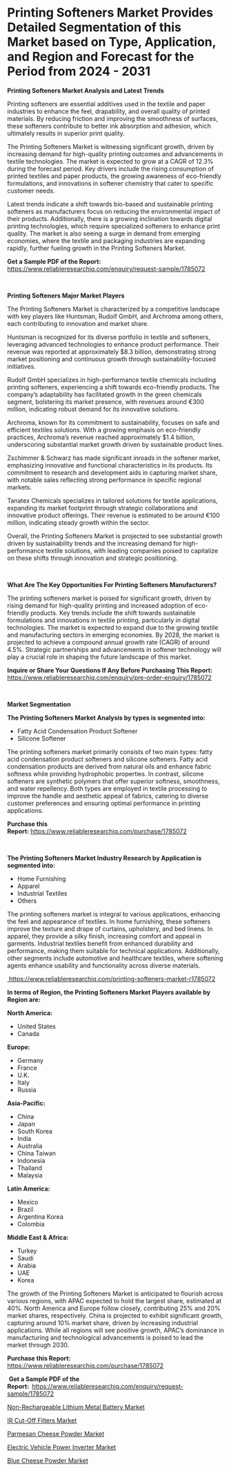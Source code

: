 <p><h1>Printing Softeners Market Provides Detailed Segmentation of this Market based on Type, Application, and Region and Forecast for the Period from 2024 - 2031</h1></p><p><strong>Printing Softeners Market Analysis and Latest Trends</strong></p>
<p><p>Printing softeners are essential additives used in the textile and paper industries to enhance the feel, drapability, and overall quality of printed materials. By reducing friction and improving the smoothness of surfaces, these softeners contribute to better ink absorption and adhesion, which ultimately results in superior print quality.</p><p>The Printing Softeners Market is witnessing significant growth, driven by increasing demand for high-quality printing outcomes and advancements in textile technologies. The market is expected to grow at a CAGR of 12.3% during the forecast period. Key drivers include the rising consumption of printed textiles and paper products, the growing awareness of eco-friendly formulations, and innovations in softener chemistry that cater to specific customer needs.</p><p>Latest trends indicate a shift towards bio-based and sustainable printing softeners as manufacturers focus on reducing the environmental impact of their products. Additionally, there is a growing inclination towards digital printing technologies, which require specialized softeners to enhance print quality. The market is also seeing a surge in demand from emerging economies, where the textile and packaging industries are expanding rapidly, further fueling growth in the Printing Softeners Market.</p></p>
<p><strong>Get a Sample PDF of the Report:&nbsp;</strong> <a href="https://www.reliableresearchiq.com/enquiry/request-sample/1785072?utm_campaign=1121&utm_medium=2&utm_source=Github&utm_content=ia&utm_term=08102024&utm_id=printing-softeners">https://www.reliableresearchiq.com/enquiry/request-sample/1785072</a></p>
<p>&nbsp;</p>
<p><strong>Printing Softeners Major Market Players</strong></p>
<p><p>The Printing Softeners Market is characterized by a competitive landscape with key players like Huntsman, Rudolf GmbH, and Archroma among others, each contributing to innovation and market share. </p><p>Huntsman is recognized for its diverse portfolio in textile and softeners, leveraging advanced technologies to enhance product performance. Their revenue was reported at approximately $8.3 billion, demonstrating strong market positioning and continuous growth through sustainability-focused initiatives.</p><p>Rudolf GmbH specializes in high-performance textile chemicals including printing softeners, experiencing a shift towards eco-friendly products. The company’s adaptability has facilitated growth in the green chemicals segment, bolstering its market presence, with revenues around €300 million, indicating robust demand for its innovative solutions.</p><p>Archroma, known for its commitment to sustainability, focuses on safe and efficient textiles solutions. With a growing emphasis on eco-friendly practices, Archroma’s revenue reached approximately $1.4 billion, underscoring substantial market growth driven by sustainable product lines.</p><p>Zschimmer & Schwarz has made significant inroads in the softener market, emphasizing innovative and functional characteristics in its products. Its commitment to research and development aids in capturing market share, with notable sales reflecting strong performance in specific regional markets.</p><p>Tanatex Chemicals specializes in tailored solutions for textile applications, expanding its market footprint through strategic collaborations and innovative product offerings. Their revenue is estimated to be around €100 million, indicating steady growth within the sector.</p><p>Overall, the Printing Softeners Market is projected to see substantial growth driven by sustainability trends and the increasing demand for high-performance textile solutions, with leading companies poised to capitalize on these shifts through innovation and strategic positioning.</p></p>
<p>&nbsp;</p>
<p><strong>What Are The Key Opportunities For Printing Softeners Manufacturers?</strong></p>
<p><p>The printing softeners market is poised for significant growth, driven by rising demand for high-quality printing and increased adoption of eco-friendly products. Key trends include the shift towards sustainable formulations and innovations in textile printing, particularly in digital technologies. The market is expected to expand due to the growing textile and manufacturing sectors in emerging economies. By 2028, the market is projected to achieve a compound annual growth rate (CAGR) of around 4.5%. Strategic partnerships and advancements in softener technology will play a crucial role in shaping the future landscape of this market.</p></p>
<p><strong>Inquire or Share Your Questions If Any Before Purchasing This Report:</strong> <a href="https://www.reliableresearchiq.com/enquiry/pre-order-enquiry/1785072?utm_campaign=1121&utm_medium=2&utm_source=Github&utm_content=ia&utm_term=08102024&utm_id=printing-softeners">https://www.reliableresearchiq.com/enquiry/pre-order-enquiry/1785072</a></p>
<p>&nbsp;</p>
<p><strong>Market Segmentation</strong></p>
<p><strong>The Printing Softeners Market Analysis by types is segmented into:</strong></p>
<p><ul><li>Fatty Acid Condensation Product Softener</li><li>Silicone Softener</li></ul></p>
<p><p>The printing softeners market primarily consists of two main types: fatty acid condensation product softeners and silicone softeners. Fatty acid condensation products are derived from natural oils and enhance fabric softness while providing hydrophobic properties. In contrast, silicone softeners are synthetic polymers that offer superior softness, smoothness, and water repellency. Both types are employed in textile processing to improve the handle and aesthetic appeal of fabrics, catering to diverse customer preferences and ensuring optimal performance in printing applications.</p></p>
<p><strong>Purchase this Report:&nbsp;</strong><a href="https://www.reliableresearchiq.com/purchase/1785072?utm_campaign=1121&utm_medium=2&utm_source=Github&utm_content=ia&utm_term=08102024&utm_id=printing-softeners">https://www.reliableresearchiq.com/purchase/1785072</a></p>
<p>&nbsp;</p>
<p><strong>The Printing Softeners Market Industry Research by Application is segmented into:</strong></p>
<p><ul><li>Home Furnishing</li><li>Apparel</li><li>Industrial Textiles</li><li>Others</li></ul></p>
<p><p>The printing softeners market is integral to various applications, enhancing the feel and appearance of textiles. In home furnishing, these softeners improve the texture and drape of curtains, upholstery, and bed linens. In apparel, they provide a silky finish, increasing comfort and appeal in garments. Industrial textiles benefit from enhanced durability and performance, making them suitable for technical applications. Additionally, other segments include automotive and healthcare textiles, where softening agents enhance usability and functionality across diverse materials.</p></p>
<p><a href="https://www.reliableresearchiq.com/printing-softeners-market-r1785072?utm_campaign=1121&utm_medium=2&utm_source=Github&utm_content=ia&utm_term=08102024&utm_id=printing-softeners">&nbsp;https://www.reliableresearchiq.com/printing-softeners-market-r1785072</a></p>
<p><strong>In terms of Region, the Printing Softeners Market Players available by Region are:</strong></p>
<p>
    <p> <strong> North America: </strong>
        <ul>
            <li>United States</li>
            <li>Canada</li>
        </ul>
        </p> 
    <p> <strong> Europe: </strong>
        <ul>
            <li>Germany</li>
            <li>France</li>
            <li>U.K.</li>
            <li>Italy</li>
            <li>Russia</li>
        </ul>
        </p> 
    <p> <strong> Asia-Pacific: </strong>
        <ul>
            <li>China</li>
            <li>Japan</li>
            <li>South Korea</li>
            <li>India</li>
            <li>Australia</li>
            <li>China Taiwan</li>
            <li>Indonesia</li>
            <li>Thailand</li>
            <li>Malaysia</li>
        </ul>
        </p> 
    <p> <strong> Latin America: </strong>
        <ul>
            <li>Mexico</li>
            <li>Brazil</li>
            <li>Argentina Korea</li>
            <li>Colombia</li>
        </ul>
        </p> 
    <p> <strong> Middle East & Africa: </strong>
        <ul>
            <li>Turkey</li>
            <li>Saudi</li>
            <li>Arabia</li>
            <li>UAE</li>
            <li>Korea</li>
        </ul>
    </p>
    </p>
<p><p>The growth of the Printing Softeners Market is anticipated to flourish across various regions, with APAC expected to hold the largest share, estimated at 40%. North America and Europe follow closely, contributing 25% and 20% market shares, respectively. China is projected to exhibit significant growth, capturing around 10% market share, driven by increasing industrial applications. While all regions will see positive growth, APAC’s dominance in manufacturing and technological advancements is poised to lead the market through 2030.</p></p>
<p><strong>Purchase this Report: </strong><a href="https://www.reliableresearchiq.com/purchase/1785072?utm_campaign=1121&utm_medium=2&utm_source=Github&utm_content=ia&utm_term=08102024&utm_id=printing-softeners">https://www.reliableresearchiq.com/purchase/1785072</a></p>
<p>&nbsp;<strong>Get a Sample PDF of the Report:&nbsp;&nbsp;</strong><a href="https://www.reliableresearchiq.com/enquiry/request-sample/1785072?utm_campaign=1121&utm_medium=2&utm_source=Github&utm_content=ia&utm_term=08102024&utm_id=printing-softeners">https://www.reliableresearchiq.com/enquiry/request-sample/1785072</a></p>
<p><strong></strong></p>
<p><p><a href="https://github.com/cedricrevscu/Market-Research-Report-List-1/blob/main/non-rechargeable-lithium-metal-battery-market.md?utm_campaign=1121&utm_medium=2&utm_source=Github&utm_content=ia&utm_term=08102024&utm_id=printing-softeners">Non-Rechargeable Lithium Metal Battery Market</a></p><p><a href="https://github.com/fannklhimesu/Market-Research-Report-List-1/blob/main/ir-cut-off-filters-market.md?utm_campaign=1121&utm_medium=2&utm_source=Github&utm_content=ia&utm_term=08102024&utm_id=printing-softeners">IR Cut-Off Filters Market</a></p><p><a href="https://issuu.com/reportprime-2/docs/parmesan-cheese-powder-market-size-_fcd8acda3f1306?utm_campaign=1121&utm_medium=2&utm_source=Github&utm_content=ia&utm_term=08102024&utm_id=printing-softeners">Parmesan Cheese Powder Market</a></p><p><a href="https://www.linkedin.com/pulse/electric-vehicle-power-inverter-spectrum-usage-patterns-sector-a3jye?utm_campaign=1121&utm_medium=2&utm_source=Github&utm_content=ia&utm_term=08102024&utm_id=printing-softeners">Electric Vehicle Power Inverter Market</a></p><p><a href="https://issuu.com/reportprime-2/docs/blue-cheese-powder-market-size-2030_3060f2a1a95319?utm_campaign=1121&utm_medium=2&utm_source=Github&utm_content=ia&utm_term=08102024&utm_id=printing-softeners">Blue Cheese Powder Market</a></p></p>